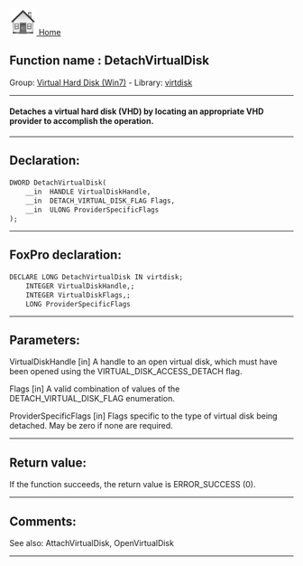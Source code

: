[<img src="../../images/home.png"> Home ](https://github.com/VFPX/Win32API)  

## Function name : DetachVirtualDisk
Group: [Virtual Hard Disk (Win7)](../../functions_group.md#Virtual_Hard_Disk_(Win7))  -  Library: [virtdisk](../../../libraries.md#virtdisk)  
***  


#### Detaches a virtual hard disk (VHD) by locating an appropriate VHD provider to accomplish the operation.
***  


## Declaration:
```foxpro  
DWORD DetachVirtualDisk(
	__in  HANDLE VirtualDiskHandle,
	__in  DETACH_VIRTUAL_DISK_FLAG Flags,
	__in  ULONG ProviderSpecificFlags
);  
```  
***  


## FoxPro declaration:
```foxpro  
DECLARE LONG DetachVirtualDisk IN virtdisk;
	INTEGER VirtualDiskHandle,;
	INTEGER VirtualDiskFlags,;
	LONG ProviderSpecificFlags  
```  
***  


## Parameters:
VirtualDiskHandle [in]
A handle to an open virtual disk, which must have been opened using the VIRTUAL_DISK_ACCESS_DETACH flag.

Flags [in]
A valid combination of values of the DETACH_VIRTUAL_DISK_FLAG enumeration.

ProviderSpecificFlags [in]
Flags specific to the type of virtual disk being detached. May be zero if none are required.  
***  


## Return value:
If the function succeeds, the return value is ERROR_SUCCESS (0).  
***  


## Comments:
See also: AttachVirtualDisk, OpenVirtualDisk   
  
***  

